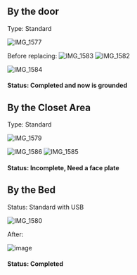 ## By the door

Type: Standard

![IMG_1577](https://github.com/United-Home/125-Frederick/assets/61100293/27f358f9-4a6f-40a5-b642-101a38873704)

Before replacing:
![IMG_1583](https://github.com/United-Home/125-Frederick/assets/61100293/ee84d862-87ad-4fc6-93dc-2daeefd5f9f7)
![IMG_1582](https://github.com/United-Home/125-Frederick/assets/61100293/40e465cd-a8e0-491c-bb33-cc523fd1b7b0)

![IMG_1584](https://github.com/United-Home/125-Frederick/assets/61100293/5ccc52f0-7c24-49d3-ab42-1654595587f3)

#### Status: Completed and now is grounded

## By the Closet Area

Type: Standard

![IMG_1579](https://github.com/United-Home/125-Frederick/assets/61100293/10a6d322-9112-4fd4-a5e0-ea931718448c)

![IMG_1586](https://github.com/United-Home/125-Frederick/assets/61100293/b88cac1e-fc56-4886-b046-f927ce149011)
![IMG_1585](https://github.com/United-Home/125-Frederick/assets/61100293/c8f0786e-ded5-4b35-8cc1-21ad2b69f7ca)

#### Status: Incomplete, Need a face plate

## By the Bed

Status: Standard with USB

![IMG_1580](https://github.com/United-Home/125-Frederick/assets/61100293/977ff7c7-75cb-4956-a782-2164aefbe274)

After:

![image](https://github.com/United-Home/125-Frederick/assets/61100293/cf236df8-7b97-40a0-aece-69069f318860)

#### Status: Completed
